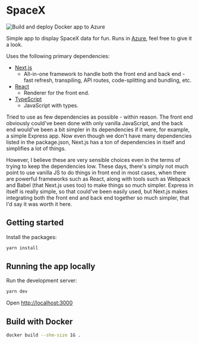 # SpaceX

![Build and deploy Docker app to Azure](https://github.com/tuomokar/spacex/workflows/Build%20and%20deploy%20Docker%20app%20to%20Azure/badge.svg)

Simple app to display SpaceX data for fun. Runs in [Azure](https://tuomokar-spacex.azurewebsites.net/), feel free to give it a look.

Uses the following primary dependencies:

- [Next.js](https://nextjs.org/)
  - All-in-one framework to handle both the front end and back end - fast refresh, transpiling, API routes, code-splitting and bundling, etc.
- [React](https://reactjs.org/)
  - Renderer for the front end.
- [TypeScript](https://www.typescriptlang.org/)
  - JavaScript with types.

Tried to use as few dependencies as possible - within reason. The front end obviously could've been done with only vanilla JavaScript, and
the back end would've been a bit simpler in its dependencies if it were, for example, a simple Express app. Now even though we don't have many dependencies listed in the
package.json, Next.js has a ton of dependencies in itself and simplifies a lot of things.

However, I believe these are very sensible choices even in the terms of trying to keep the dependencies low. These days, there's simply not much point to use vanilla JS
to do things in front end in most cases, when there are powerful frameworks such as React, along with tools such as Webpack and Babel (that Next.js uses too) to make things so much simpler. Express in itself is really simple, so that could've been easily used, but Next.js makes integrating both the front end and back end together so much simpler, that I'd say it was worth it here.

## Getting started

Install the packages:

```bash
yarn install
```

## Running the app locally

Run the development server:

```bash
yarn dev
```

Open [http://localhost:3000](http://localhost:3000)

## Build with Docker

```bash
docker build --shm-size 1G .
```
